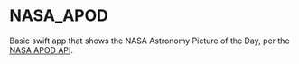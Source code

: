 # NASA_APOD

Basic swift app that shows the NASA Astronomy Picture of the Day, per the [NASA APOD API](https://api.nasa.gov/api.html#apod).
